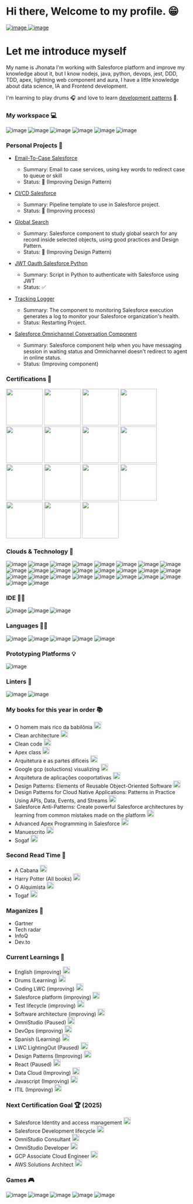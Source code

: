 # Hi there, Welcome to my profile. :grin:

<a href="https://twitter.com/Jhown_koyji" rel="nofollow">![image](https://img.shields.io/badge/Twitter-1DA1F2?style=for-the-badge&logo=twitter&logoColor=white) </a>
<a href="https://www.linkedin.com/in/jhonata-ferreira-1642bb78/" rel="nofollow"> ![image](https://img.shields.io/badge/LinkedIn-0077B5?style=for-the-badge&logo=linkedin&logoColor=white) </a>

# Let me introduce myself

My name is Jhonata I'm working with Salesforce platform and improve my knowledge about it, but I know nodejs, java, python, devops, jest, DDD, TDD, apex, lightning web component and aura, I have a little knowledge about data science, IA and Frontend development.

I'm learning to play drums :headphones: and love to learn [development patterns](https://refactoring.guru/design-patterns) :bug:.

### My workspace 💻
![image](https://img.shields.io/badge/Deepin-007CFF?style=for-the-badge&logo=deepin&logoColor=white)
![image](https://img.shields.io/badge/Windows_11-0078d4?style=for-the-badge&logo=windows-11&logoColor=white)
![image](https://img.shields.io/badge/AMD%20Ryzen_7_3800X-ED1C24?style=for-the-badge&logo=amd&logoColor=white)
![image](https://img.shields.io/badge/NVIDIA-GTX3060-76B900?style=for-the-badge&logo=nvidia&logoColor=white)
![image](https://camo.githubusercontent.com/6d3b54bb3ee6b6a4d0b0fe0659ee0cafef0830088bd367c4e1f70388a0302a5c/68747470733a2f2f696d672e736869656c64732e696f2f62616467652f52414d2d313647422d2532333030373143352e7376673f267374796c653d666f722d7468652d6261646765266c6f676f436f6c6f723d7768697465)
![image](https://img.shields.io/badge/Vivaldi-EF3939?style=for-the-badge&logo=Vivaldi&logoColor=white)

### Personal Projects 🚧

- [Email-To-Case Salesforce](https://github.com/jhownfs/SF-EmailServices)
   - Summary: Email to case services, using key words to redirect case to queue or skill
   - Status: 🔨 (Improving Design Pattern)

- [CI/CD Salesforce](https://github.com/jhownfs/Devops_Center_MVP)
   - Summary: Pipeline template to use in Salesforce project.
   - Status: 🔨 (Improving process)
     
- [Global Search](https://github.com/jhownfs/GlobalsearchLWC)
   - Summary: Salesforce component to study global search for any record inside selected objects, using good practices and Design Pattern.
   - Status: 🔨 (Improving Design Pattern)
 
- [JWT Oauth Salesforce Python](https://github.com/jhownfs/jwt-oauth--salesforce)
   - Summary: Script in Python to authenticate with Salesforce using JWT
   - Status: ✅
 
- [Tracking Logger](https://github.com/jhownfs/TrackingLogger)
   - Summary: The component to monitoring Salesforce execution generates a log to monitor your Salesforce organization's health.
   - Status: Restarting Project.
 
- [Salesforce Omnichannel Conversation Component](https://github.com/jhownfs/OmnichannelConversationComponent)
   - Summary: Salesforce component help when you have messaging session in waiting status and Omnichannel doesn't redirect to agent in online status.
   - Status: (Improving component)

### Certifications :partying_face:
<div>
  <img src="https://developer.salesforce.com/resources2/certification-site/images/Certifications-logo/Associate.png" width="100px" height="100px"/>
  <img src="https://developer.salesforce.com/resources2/certification-site/images/Certifications-logo/Administrator.png" width="100px" height="100px"/>
  <img src="https://developer.salesforce.com/resources2/certification-site/images/Certifications-logo/Platform-App-Builder.png" width="100px" height="100px"/>
  <img src="https://developer.salesforce.com/resources2/certification-site/images/Certifications-logo/Platform-Developer-I.png" width="100px" height="100px"/>
  <img src="https://developer.salesforce.com/resources2/certification-site/images/Certifications-logo/Service-Cloud-Consultant.png" width="100px" height="100px"/>
  <img src="https://developer.salesforce.com/resources2/certification-site/images/Certifications-logo/Sales-Cloud-Consultant.png" width="100px" height="100px"/>
  <img src="https://developer.salesforce.com/resources2/certification-site/images/Certifications-logo/CPQ-Specialist.png" width="100px" height="100px"/>
  <img src="https://developer.salesforce.com/resources2/certification-site/images/Certifications-logo/Data Architect.png" width="100px" height="100px"/>
  <img src="https://developer.salesforce.com/resources2/certification-site/images/Certifications-logo/Sharing and Visibility Architect.png" width="100px" height="100px"/>
  <img src="https://developer.salesforce.com/resources2/certification-site/images/Certifications-logo/Application-Architect.png" width="100px" height="100px"/>
  <img src="https://developer.salesforce.com/resources2/certification-site/images/Certifications-logo/ai-associate.png" width="100px" height="100px"/>
  <img src="https://developer.salesforce.com/resources2/certification-site/images/Certifications-logo/Integration Architect.png" width="100px" height="100px"/>
  <img src="https://developer.salesforce.com/resources2/certification-site/images/Certifications-logo/datacloudconsultant.png" width="100px" height="100px"/>
  <img src="https://developer.salesforce.com/resources2/certification-site/images/Certifications-logo/Advanced-Administrator.png" width="100px" height="100px"/>
  <img src="https://developer.salesforce.com/resources2/certification-site/images/2024/2024-06_Badge_SF-Certified_AI-Specialist_High-Res.png" width="100px" height="100px"/>
</div>

### Clouds & Technology 🚀

![image](https://img.shields.io/badge/Heroku-430098?style=for-the-badge&logo=heroku&logoColor=white)
![image](https://img.shields.io/badge/Salesforce-00A1E0?style=for-the-badge&logo=Salesforce&logoColor=white)
![image](https://img.shields.io/badge/travis_CI-3EAAAF?style=for-the-badge&logo=travisci&logoColor=white)
![image](https://img.shields.io/badge/Twilio-F22F46?style=for-the-badge&logo=Twilio&logoColor=white)
![image](https://img.shields.io/badge/Elastic_Search-005571?style=for-the-badge&logo=elasticsearch&logoColor=white)
![image](https://img.shields.io/badge/MongoDB-4EA94B?style=for-the-badge&logo=mongodb&logoColor=white)
![image](https://img.shields.io/badge/Sqlite-003B57?style=for-the-badge&logo=sqlite&logoColor=white)
![image](https://img.shields.io/badge/PostgreSQL-316192?style=for-the-badge&logo=postgresql&logoColor=white)
![image](https://img.shields.io/badge/redis-%23DD0031.svg?&style=for-the-badge&logo=redis&logoColor=white)
![image](https://img.shields.io/badge/Oracle-F80000?style=for-the-badge&logo=Oracle&logoColor=white)
![image](https://img.shields.io/badge/Apache-D22128?style=for-the-badge&logo=Apache&logoColor=white)
![image](https://img.shields.io/badge/Apache_Kafka-231F20?style=for-the-badge&logo=apache-kafka&logoColor=white)
![image](https://img.shields.io/badge/axios-671ddf?&style=for-the-badge&logo=axios&logoColor=white)
![image](https://img.shields.io/badge/Chocolatey-80B5E3?style=for-the-badge&logo=chocolatey&logoColor=fff)
![image](https://img.shields.io/badge/GraphQl-E10098?style=for-the-badge&logo=graphql&logoColor=white)
![image](https://img.shields.io/badge/Insomnia-5849be?style=for-the-badge&logo=Insomnia&logoColor=white)
![image](https://img.shields.io/badge/Jest-C21325?style=for-the-badge&logo=jest&logoColor=white)
![image](https://img.shields.io/badge/jQuery-0769AD?style=for-the-badge&logo=jquery&logoColor=white)
![image](https://img.shields.io/badge/JWT-000000?style=for-the-badge&logo=JSON%20web%20tokens&logoColor=white)
![image](https://img.shields.io/badge/Markdown-000000?style=for-the-badge&logo=markdown&logoColor=white)
![image](https://img.shields.io/badge/Node%20js-339933?style=for-the-badge&logo=nodedotjs&logoColor=white)
![image](https://img.shields.io/badge/npm-CB3837?style=for-the-badge&logo=npm&logoColor=white)
![image](https://img.shields.io/badge/Postman-FF6C37?style=for-the-badge&logo=Postman&logoColor=white)
![image](https://img.shields.io/badge/pypi-3775A9?style=for-the-badge&logo=pypi&logoColor=white)
![image](https://img.shields.io/badge/Socket.io-010101?&style=for-the-badge&logo=Socket.io&logoColor=white)
![image](https://img.shields.io/badge/Yarn-2C8EBB?style=for-the-badge&logo=yarn&logoColor=white)

### IDE 👩‍💻

![image](https://img.shields.io/badge/Eclipse-2C2255?style=for-the-badge&logo=eclipse&logoColor=white)
![image](https://img.shields.io/badge/sublime_text-%23575757.svg?&style=for-the-badge&logo=sublime-text&logoColor=important)
![image](https://img.shields.io/badge/VSCode-0078D4?style=for-the-badge&logo=visual%20studio%20code&logoColor=white)

### Languages 👩‍💻

![image](https://img.shields.io/badge/Python-FFD43B?style=for-the-badge&logo=python&logoColor=blue)
![image](https://img.shields.io/badge/JavaScript-323330?style=for-the-badge&logo=javascript&logoColor=F7DF1E)
![image](https://img.shields.io/badge/HTML5-E34F26?style=for-the-badge&logo=html5&logoColor=white)
![image](https://img.shields.io/badge/CSS3-1572B6?style=for-the-badge&logo=css3&logoColor=white)
![image](https://img.shields.io/badge/C-00599C?style=for-the-badge&logo=c&logoColor=white)

### Prototyping Platforms 💡

![image](https://img.shields.io/badge/Arduino-00979D?style=for-the-badge&logo=Arduino&logoColor=white)

### Linters 🧐

![image](https://img.shields.io/badge/eslint-3A33D1?style=for-the-badge&logo=eslint&logoColor=white)
![image](https://img.shields.io/badge/prettier-1A2C34?style=for-the-badge&logo=prettier&logoColor=F7BA3E)

### My books for this year in order :books:

- O homem mais rico da babilônia <img src="https://user-images.githubusercontent.com/13962648/229365142-6d19c6c3-a622-4498-b3b7-c6222864011d.png" width="20px" height="20px"/>
- Clean architecture <img src="https://user-images.githubusercontent.com/13962648/229365142-6d19c6c3-a622-4498-b3b7-c6222864011d.png" width="20px" height="20px"/>
- Clean code <img src="https://user-images.githubusercontent.com/13962648/229365142-6d19c6c3-a622-4498-b3b7-c6222864011d.png" width="20px" height="20px"/>
- Apex class <img src="https://user-images.githubusercontent.com/13962648/229365142-6d19c6c3-a622-4498-b3b7-c6222864011d.png" width="20px" height="20px"/>
- Arquitetura e as partes dificeis <img src="https://user-images.githubusercontent.com/13962648/229365154-164b0ae8-0d2f-459c-aa52-7704ceb276d9.png" width="20px" height="20px"/>
- Google gcp (soluctions) visualizing <img src="https://user-images.githubusercontent.com/13962648/229365312-c3cb6300-a99a-4485-b453-48d51355b790.png" width="20px" height="20px"/>
- Arquitetura de aplicações cooportativas <img src="https://user-images.githubusercontent.com/13962648/229365312-c3cb6300-a99a-4485-b453-48d51355b790.png" width="20px" height="20px"/>
- Design Patterns: Elements of Reusable Object-Oriented Software <img src="https://user-images.githubusercontent.com/13962648/229365312-c3cb6300-a99a-4485-b453-48d51355b790.png" width="20px" height="20px"/>
- Design Patterns for Cloud Native Applications: Patterns in Practice Using APIs, Data, Events, and Streams <img src="https://user-images.githubusercontent.com/13962648/229365312-c3cb6300-a99a-4485-b453-48d51355b790.png" width="20px" height="20px"/>
- Salesforce Anti-Patterns: Create powerful Salesforce architectures by learning from common mistakes made on the platform <img src="https://user-images.githubusercontent.com/13962648/229365312-c3cb6300-a99a-4485-b453-48d51355b790.png" width="20px" height="20px"/>
- Advanced Apex Programming in Salesforce <img src="https://user-images.githubusercontent.com/13962648/229365312-c3cb6300-a99a-4485-b453-48d51355b790.png" width="20px" height="20px"/>
- Manuescrito <img src="https://user-images.githubusercontent.com/13962648/229365312-c3cb6300-a99a-4485-b453-48d51355b790.png" width="20px" height="20px"/>
- Sogaf <img src="https://user-images.githubusercontent.com/13962648/229365312-c3cb6300-a99a-4485-b453-48d51355b790.png" width="20px" height="20px"/>

### Second Read Time 🤪
- A Cabana  <img src="https://user-images.githubusercontent.com/13962648/229365312-c3cb6300-a99a-4485-b453-48d51355b790.png" width="20px" height="20px"/>
- Harry Potter (All books) <img src="https://user-images.githubusercontent.com/13962648/229365312-c3cb6300-a99a-4485-b453-48d51355b790.png" width="20px" height="20px"/>
- O Alquimista <img src="https://user-images.githubusercontent.com/13962648/229365312-c3cb6300-a99a-4485-b453-48d51355b790.png" width="20px" height="20px"/>
- Togaf <img src="https://user-images.githubusercontent.com/13962648/229365312-c3cb6300-a99a-4485-b453-48d51355b790.png" width="20px" height="20px"/>
          
### Maganizes :pencil:

- Gartner
- Tech radar
- InfoQ
- Dev.to

### Current Learnings :exploding_head:

- English (improving) <img src="https://user-images.githubusercontent.com/13962648/229365154-164b0ae8-0d2f-459c-aa52-7704ceb276d9.png" width="20px" height="20px"/>
- Drums (Learning) <img src="https://user-images.githubusercontent.com/13962648/229365154-164b0ae8-0d2f-459c-aa52-7704ceb276d9.png" width="20px" height="20px"/>
- Coding LWC (improving) <img src="https://user-images.githubusercontent.com/13962648/229365154-164b0ae8-0d2f-459c-aa52-7704ceb276d9.png" width="20px" height="20px"/>
- Salesforce platform (improving) <img src="https://user-images.githubusercontent.com/13962648/229365154-164b0ae8-0d2f-459c-aa52-7704ceb276d9.png" width="20px" height="20px"/>
- Test lifecycle (improving) <img src="https://user-images.githubusercontent.com/13962648/229365154-164b0ae8-0d2f-459c-aa52-7704ceb276d9.png" width="20px" height="20px"/>
- Software architecture (improving) <img src="https://user-images.githubusercontent.com/13962648/229365154-164b0ae8-0d2f-459c-aa52-7704ceb276d9.png" width="20px" height="20px"/>
- OmniStudio (Paused) <img src="https://user-images.githubusercontent.com/13962648/229365575-31fb7446-414d-4fad-898a-43148193fdb0.png" width="20px" height="20px"/>
- DevOps (improving) <img src="https://user-images.githubusercontent.com/13962648/229365154-164b0ae8-0d2f-459c-aa52-7704ceb276d9.png" width="20px" height="20px"/>
- Spanish (Learning) <img src="https://user-images.githubusercontent.com/13962648/229365154-164b0ae8-0d2f-459c-aa52-7704ceb276d9.png" width="20px" height="20px"/>
- LWC LightingOut (Paused) <img src="https://user-images.githubusercontent.com/13962648/229365575-31fb7446-414d-4fad-898a-43148193fdb0.png" width="20px" height="20px"/>
- Design Patterns (Improving) <img src="https://user-images.githubusercontent.com/13962648/229365154-164b0ae8-0d2f-459c-aa52-7704ceb276d9.png" width="20px" height="20px"/>
- React (Paused) <img src="https://user-images.githubusercontent.com/13962648/229365575-31fb7446-414d-4fad-898a-43148193fdb0.png" width="20px" height="20px"/>
- Data Cloud (Improving) <img src="https://user-images.githubusercontent.com/13962648/229365154-164b0ae8-0d2f-459c-aa52-7704ceb276d9.png" width="20px" height="20px"/>
- Javascript (Improving) <img src="https://user-images.githubusercontent.com/13962648/229365154-164b0ae8-0d2f-459c-aa52-7704ceb276d9.png" width="20px" height="20px"/>
- ITIL (Improving) <img src="https://user-images.githubusercontent.com/13962648/229365154-164b0ae8-0d2f-459c-aa52-7704ceb276d9.png" width="20px" height="20px"/>

### Next Certification Goal 🏆 (2025)

- Salesforce Identity and access management <img src="https://user-images.githubusercontent.com/13962648/229365312-c3cb6300-a99a-4485-b453-48d51355b790.png" width="20px" height="20px"/>
- Salesforce Development lifecycle <img src="https://user-images.githubusercontent.com/13962648/229365312-c3cb6300-a99a-4485-b453-48d51355b790.png" width="20px" height="20px"/>
- OmniStudio Consultant <img src="https://user-images.githubusercontent.com/13962648/229365312-c3cb6300-a99a-4485-b453-48d51355b790.png" width="20px" height="20px"/>
- OmniStudio Developer <img src="https://user-images.githubusercontent.com/13962648/229365312-c3cb6300-a99a-4485-b453-48d51355b790.png" width="20px" height="20px"/>
- GCP Associate Cloud Engineer <img src="https://user-images.githubusercontent.com/13962648/229365312-c3cb6300-a99a-4485-b453-48d51355b790.png" width="20px" height="20px"/>
- AWS Solutions Architect <img src="https://user-images.githubusercontent.com/13962648/229365312-c3cb6300-a99a-4485-b453-48d51355b790.png" width="20px" height="20px"/>

### Games 🎮

![image](https://img.shields.io/badge/Yarn-2C8EBB?style=for-the-badge&logo=yarn&logoColor=white)
![image](https://img.shields.io/badge/Counter_Strike-000000?style=for-the-badge&logo=counter-strike&logoColor=white)
![image](https://img.shields.io/badge/PlayStation-003791?style=for-the-badge&logo=playstation&logoColor=white)
![image](https://img.shields.io/badge/Epic%20Games-313131?style=for-the-badge&logo=Epic%20Games&logoColor=white)
![image](https://img.shields.io/badge/Origin-F56C2D?style=for-the-badge&logo=origin&logoColor=white)



